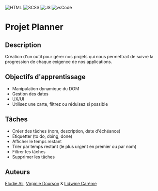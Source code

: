 
![HTML](https://img.shields.io/badge/HTML5-E34F26?style=for-the-badge&logo=html5&logoColor=white) ![SCSS](https://img.shields.io/badge/CSS3-1572B6?style=for-the-badge&logo=css3&logoColor=white) ![JS](https://img.shields.io/badge/JavaScript-323330?style=for-the-badge&logo=javascript&logoColor=F7DF1E) ![vsCode](https://img.shields.io/badge/VSCode-0078D4?style=for-the-badge&logo=visual%20studio%20code&logoColor=white)
# Projet Planner

## Description

Création d'un outil pour gérer nos projets qui nous permettrait de suivre la progression de chaque exigence de nos applications.




## Objectifs d'apprentissage

- Manipulation dynamique du DOM
- Gestion des dates
- UX/UI
- Utilisez une carte, filtrez ou réduisez si possible






## Tâches

- Créer des tâches (nom, description, date d'échéance)
- Etiquetter (to do, doing, done)
- Afficher le temps restant
- Trier par temps restant (le plus urgent en premier ou par nom)
- Filtrer les tâches
- Supprimer les tâches
## Auteurs

[Elodie Ali](https://github.com/Taweria), 
[Virginie Dourson](https://github.com/vdourson2)
& [Lidwine Carême](https://github.com/LidwinePrior)

